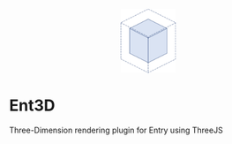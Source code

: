<p align="center">
<img src="https://raw.githubusercontent.com/muno9748/Ent3D/master/images/back_off.png" style="width: 100px;">
<h1>Ent3D</h1>
Three-Dimension rendering plugin for Entry using ThreeJS
</p>
<br>
